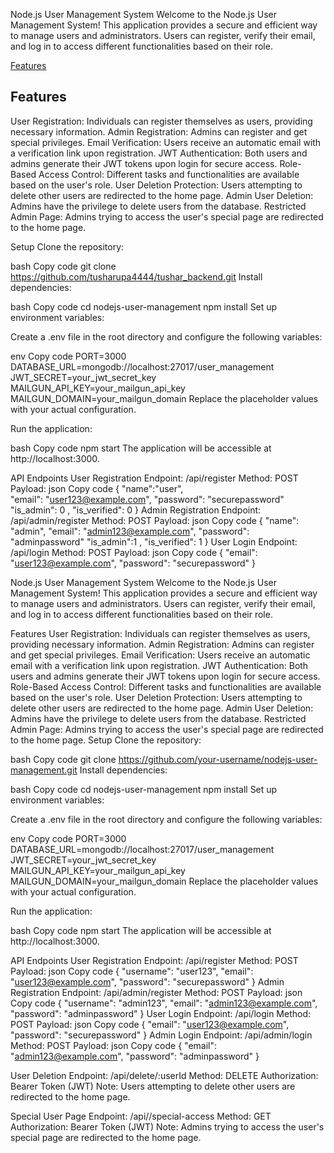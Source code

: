 
Node.js User Management System
Welcome to the Node.js User Management System! This application provides a secure and efficient way to manage users and administrators. Users can register, verify their email, and log in to access different functionalities based on their role.

[Features](#features)

## Features
User Registration: Individuals can register themselves as users, providing necessary information.
Admin Registration: Admins can register and get special privileges.
Email Verification: Users receive an automatic email with a verification link upon registration.
JWT Authentication: Both users and admins generate their JWT tokens upon login for secure access.
Role-Based Access Control: Different tasks and functionalities are available based on the user's role.
User Deletion Protection: Users attempting to delete other users are redirected to the home page.
Admin User Deletion: Admins have the privilege to delete users from the database.
Restricted Admin Page: Admins trying to access the user's special page are redirected to the home page.


Setup
Clone the repository:

bash
Copy code
git clone https://github.com/tusharupa4444/tushar_backend.git
Install dependencies:

bash
Copy code
cd nodejs-user-management
npm install
Set up environment variables:

Create a .env file in the root directory and configure the following variables:

env
Copy code
PORT=3000
DATABASE_URL=mongodb://localhost:27017/user_management
JWT_SECRET=your_jwt_secret_key
MAILGUN_API_KEY=your_mailgun_api_key
MAILGUN_DOMAIN=your_mailgun_domain
Replace the placeholder values with your actual configuration.

Run the application:

bash
Copy code
npm start
The application will be accessible at http://localhost:3000.

API Endpoints
User Registration
Endpoint: /api/register
Method: POST
Payload:
json
Copy code
{
  "name":"user",  
  "email": "user123@example.com",
  "password": "securepassword"
  "is_admin": 0 ,
  "is_verified": 0
}
Admin Registration
Endpoint: /api/admin/register
Method: POST
Payload:
json
Copy code
{
  "name": "admin",
  "email": "admin123@example.com",
  "password": "adminpassword"
  "is_admin":1 ,
  "is_verified": 1
}
User Login
Endpoint: /api/login
Method: POST
Payload:
json
Copy code
{
  "email": "user123@example.com",
  "password": "securepassword"
}



Node.js User Management System
Welcome to the Node.js User Management System! This application provides a secure and efficient way to manage users and administrators. Users can register, verify their email, and log in to access different functionalities based on their role.

Features
User Registration: Individuals can register themselves as users, providing necessary information.
Admin Registration: Admins can register and get special privileges.
Email Verification: Users receive an automatic email with a verification link upon registration.
JWT Authentication: Both users and admins generate their JWT tokens upon login for secure access.
Role-Based Access Control: Different tasks and functionalities are available based on the user's role.
User Deletion Protection: Users attempting to delete other users are redirected to the home page.
Admin User Deletion: Admins have the privilege to delete users from the database.
Restricted Admin Page: Admins trying to access the user's special page are redirected to the home page.
Setup
Clone the repository:

bash
Copy code
git clone https://github.com/your-username/nodejs-user-management.git
Install dependencies:

bash
Copy code
cd nodejs-user-management
npm install
Set up environment variables:

Create a .env file in the root directory and configure the following variables:

env
Copy code
PORT=3000
DATABASE_URL=mongodb://localhost:27017/user_management
JWT_SECRET=your_jwt_secret_key
MAILGUN_API_KEY=your_mailgun_api_key
MAILGUN_DOMAIN=your_mailgun_domain
Replace the placeholder values with your actual configuration.

Run the application:

bash
Copy code
npm start
The application will be accessible at http://localhost:3000.

API Endpoints
User Registration
Endpoint: /api/register
Method: POST
Payload:
json
Copy code
{
  "username": "user123",
  "email": "user123@example.com",
  "password": "securepassword"
}
Admin Registration
Endpoint: /api/admin/register
Method: POST
Payload:
json
Copy code
{
  "username": "admin123",
  "email": "admin123@example.com",
  "password": "adminpassword"
}
User Login
Endpoint: /api/login
Method: POST
Payload:
json
Copy code
{
  "email": "user123@example.com",
  "password": "securepassword"
}
Admin Login
Endpoint: /api/admin/login
Method: POST
Payload:
json
Copy code
{
  "email": "admin123@example.com",
  "password": "adminpassword"
}

User Deletion
Endpoint: /api/delete/:userId
Method: DELETE
Authorization: Bearer Token (JWT)
Note: Users attempting to delete other users are redirected to the home page.

Special User Page
Endpoint: /api//special-access
Method: GET
Authorization: Bearer Token (JWT)
Note: Admins trying to access the user's special page are redirected to the home page.
